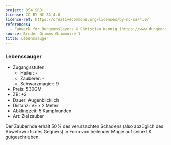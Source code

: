 ```yaml
---
project: DS4 SRD+
license: CC BY-NC-SA 4.0
licence-ref: https://creativecommons.org/licenses/by-nc-sa/4.0/
references: 
  - Fanwerk for Dungeonslayers © Christian Kennig (https://www.dungeonslayers.net/)
source: Bruder Grimms Grimmoire 1
title: Lebenssauger
---
```


### Lebenssauger

- Zugangsstufen:
  - Heiler: -
  - Zauberer: -
  - Schwarzmagier: 9
- Preis: 530GM
- ZB: +3
- Dauer: Augenblicklich
- Distanz: VE x 2 Meter
- Abklingzeit: 5 Kampfrunden
- Art: Zielzauber

Der Zaubernde erhält 50% des verursachten Schadens (also abzüglich des Abwehrwurfs des Gegners) in Form von heilender Magie auf seine LK gutgeschrieben.

